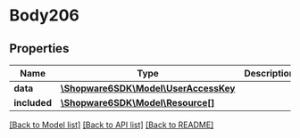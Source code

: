 # Body206

## Properties
Name | Type | Description | Notes
------------ | ------------- | ------------- | -------------
**data** | [**\Shopware6SDK\Model\UserAccessKey**](UserAccessKey.md) |  | [optional] 
**included** | [**\Shopware6SDK\Model\Resource[]**](Resource.md) |  | [optional] 

[[Back to Model list]](../../README.md#documentation-for-models) [[Back to API list]](../../README.md#documentation-for-api-endpoints) [[Back to README]](../../README.md)

